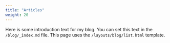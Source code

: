 ```yaml
---
title: "Articles"
weight: 20
---
```


Here is some introduction text for my blog. You can set this text in the `/blog/_index.md` file. This page uses the `/layouts/blog/list.html` template.
